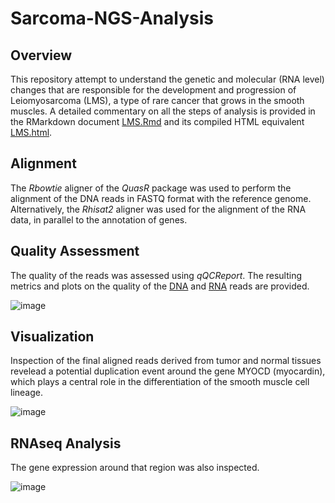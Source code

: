 # Sarcoma-NGS-Analysis

## Overview

This repository attempt to understand the genetic and molecular (RNA level) changes that are responsible for the development and progression of Leiomyosarcoma (LMS), a type of rare cancer that grows in the smooth muscles. A detailed commentary on all the steps of analysis is provided in the RMarkdown document [LMS.Rmd](LMS.Rmd) and its compiled HTML equivalent [LMS.html](LMS.html).

## Alignment 

The _Rbowtie_ aligner of the _QuasR_ package was used to perform the alignment of the DNA reads in FASTQ format with the reference genome. 
Alternatively, the _Rhisat2_ aligner was used for the alignment of the RNA data, in parallel to the annotation of genes. 

## Quality Assessment 

The quality of the reads was assessed using _qQCReport_. The resulting metrics and plots on the quality of the [DNA](Alignment_quality.pdf) and [RNA](QCReport_RNAseq.pdf) reads are provided.

![image](https://github.com/yazid-hoblos/Sarcoma-NGS-Analysis/assets/125372209/fee4b7ae-4e2c-48cc-9d05-fde1bd2a507f)

## Visualization

Inspection of the final aligned reads derived from tumor and normal tissues revelead a potential duplication event around the gene MYOCD (myocardin), which plays a central role in the differentiation of the smooth muscle cell lineage.

![image](https://github.com/yazid-hoblos/Sarcoma-NGS-Analysis/assets/125372209/92a55d40-45c5-45e2-8a85-c4d269d8fd9f)

## RNAseq Analysis 

The gene expression around that region was also inspected. 

![image](https://github.com/yazid-hoblos/Sarcoma-NGS-Analysis/assets/125372209/32738d6c-954e-4a66-8af2-5464e70c1604)
